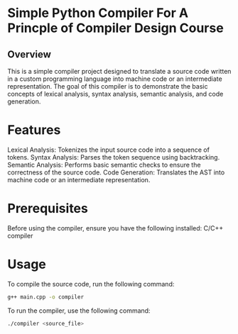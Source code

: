 # Simple Python Compiler For A Princple of Compiler Design Course
## Overview
This is a simple compiler project designed to translate a source code written in a custom programming language into machine code or an intermediate representation. The goal of this compiler is to demonstrate the basic concepts of lexical analysis, syntax analysis, semantic analysis, and code generation.

# Features
Lexical Analysis: Tokenizes the input source code into a sequence of tokens.
Syntax Analysis: Parses the token sequence using backtracking.
Semantic Analysis: Performs basic semantic checks to ensure the correctness of the source code.
Code Generation: Translates the AST into machine code or an intermediate representation.

# Prerequisites
Before using the compiler, ensure you have the following installed:
C/C++ compiler

# Usage
To compile the source code, run the following command:
```bash
g++ main.cpp -o compiler
```
To run the compiler, use the following command:
```bash
./compiler <source_file>
```
